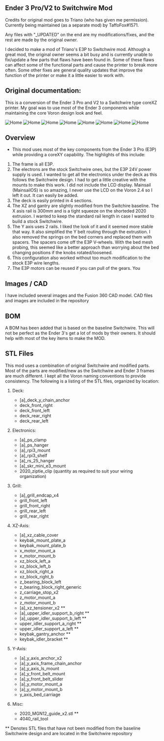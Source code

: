 ## Ender 3 Pro/V2 to Switchwire Mod

Credits for original mod goes to Triano (who has given me permission). Currently being maintained (as a separate mod) by TaffoFox#1571.

Any files with "_UPDATED" on the end are my modifications/fixes, and the rest are made by the original owner.

I decided to make a mod of Triano's E3P to Switchwire mod. Although a great mod, the original owner seems a bit busy and is currently unable to fix/update a few parts that flaws have been found in. Some of these flaws can affect some of the functional parts and cause the printer to break more often. Some other fixes are general quality updates that improve the function of the printer or make it a little easier to work with.


## Original documentation:

This is a conversion of the Ender 3 Pro and V2 to a Switchwire type coreXZ printer.  My goal was to use most of the Ender 3 components while maintaining the core Voron design look and feel.

![Home](Images/SN049.jpg)
![Home](Images/Home.png)
![Home](Images/Bottom.png)
![Home](Images/Top.png)
![Home](Images/Back.png)
![Home](Images/Front.png)
![Home](Images/Left.png)
![Home](Images/Right.png)

## Overview
- This mod uses most of the key components from the Ender 3 Pro (E3P) while providing a coreXY capability.  The highlights of this include:
1. The frame is all E3P.
2. The electrons are the stock Switchwire ones, but the E3P 24V power supply is used.  I wanted to get all the electronics under the deck as this follows the Switchwire design.  I had to get a little creative with the mounts to make this work.  I did not include the LCD display.   Mainsail (MainsailOS) is so amazing, I never use the LCD on the Voron 2.4 so I left it out.  It can easily be added.
3. The deck is easily printed in 4 sections.
4. The XZ and gantry are slightly modified from the Switchire baseline.  The X asis rail is 300mm and is a tight squeeze on the shorteded 2020 extrusion.  I wanted to keep the standard rail length in case I wanted to build a stock Switchwire.
5. The Y axis uses 2 rails.  I liked the look of it and it seemed more stable that way.  It also simplified the Y belt routing through the extrustion.  I also removed the springs on the bed corners and replaced them with spacers.  The spacers come off the E3P V-wheels.  With the bed mesh probing, this seemed like a better approach than worrying about the bed changing positions if the knobs rotated/loosened.
6. This configuration also worked without too much modification to the stock E3P wire lengths.
7. The E3P motors can be reused if you can pull of the gears.  You

## Images / CAD
I have included several images and the Fusion 360 CAD model.  CAD files and images are included in the repository

## BOM
A BOM has been added that is based on the baseline Switchwire.  This will not be perfect as the Ender 3's get a lot of mods by their owners.  It should help with most of the key items to make the MOD. 

## STL Files
This mod uses a combination of original Switchwire and modified parts.  Most of the parts are modified/new as the Switchwire and Ender 3 frames are much different.  I kept all the Voron naming conventions to provide consistency. The following is a listing of the STL files, organized by location:

1. Deck:
	- [a]_deck_y_chain_anchor
	- deck_front_right
	- deck_front_left
	- deck_rear_right
	- deck_rear_left

2.	Electronics:
	- [a]_ps_clamp
	- [a]_ps_hanger
	- [a]_rpi3_mount
	- [a]_rpi3_shelf
	- [a]_rs_25_hanger
	- [a]_skr_mini_e3_mount
	- 2020_ziptie_clip (quantity as required to suit your wiring organization)

3.	Grill:
	- [a]_grill_endcap_x4
	- grill_front_left
	- grill_front_right
	- grill_rear_left
	- grill_rear_right

4.	XZ-Axis:
	- [a]_xz_cable_cover
	- keybak_mount_plate_a
	- keybak_mount_plate_b
	- x_motor_mount_a
	- x_motor_mount_b
	- xz_block_left_a
	- xz_block_left_b
	- xz_block_right_a
	- xz_block_right_b
	- z_bearing_block_left
	- z_bearing_block_right_generic
	- z_carriage_stop_x2
	- z_motor_mount_a
	- z_motor_mount_b
	- [a]_xz_tensioner_x2 **
	- [a]_upper_idler_support_b_right **
	- [a]_upper_idler_support_b_left **
	- upper_idler_support_a_right **
	- upper_idler_support_a_left	**
	- keybak_gantry_anchor **
	- keybak_idler_bracket **	
		
5.	Y-Axis:
	- [a]_y_axis_anchor_x2
	- [a]_y_axis_frame_chain_anchor
	- [a]_y_axis_ls_mount
	- [a]_y_front_belt_mount
	- [a]_y_front_belt_slider
	- [a]_y_motor_mount_a
	- [a]_y_motor_mount_b
	- y_axis_bed_carriage
		
6.	Misc:
	- 2020_MGN12_guide_x2.stl **
	- 4040_rail_tool 

** Denotes STL files that have not been modified from the baseline Switchwire design and are located in the Switchwire repository


